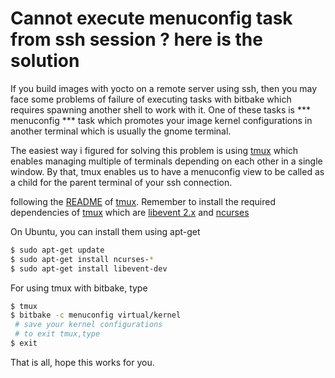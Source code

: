 # Cannot execute menuconfig task from ssh session ? here is the solution

If you build images with yocto on a remote server using ssh, then you may face some problems of failure of executing tasks with bitbake which requires spawning another shell to work with it. One of these tasks is *** menuconfig *** task which promotes your image kernel configurations in another terminal which is usually the gnome terminal.


The easiest way i figured for solving this problem is using [tmux](https://github.com/tmux/tmux) which enables managing multiple of terminals depending on each other in a single window. By that, tmux enables us to have a menuconfig view to be called as a child for the parent terminal of your ssh connection.

following the [README](https://github.com/tmux/tmux/blob/master/README) of [tmux](https://github.com/tmux/tmux). Remember to install the required dependencies of [tmux](https://github.com/tmux/tmux) which are [libevent 2.x](http://libevent.org) and [ncurses](http://invisible-island.net/ncurses/)

On Ubuntu, you can install them using apt-get
```sh
$ sudo apt-get update
$ sudo apt-get install ncurses-*
$ sudo apt-get install libevent-dev
```

For using tmux with bitbake, type
```sh
$ tmux
$ bitbake -c menuconfig virtual/kernel
 # save your kernel configurations
 # to exit tmux,type
$ exit
```

That is all, hope this works for you. 
